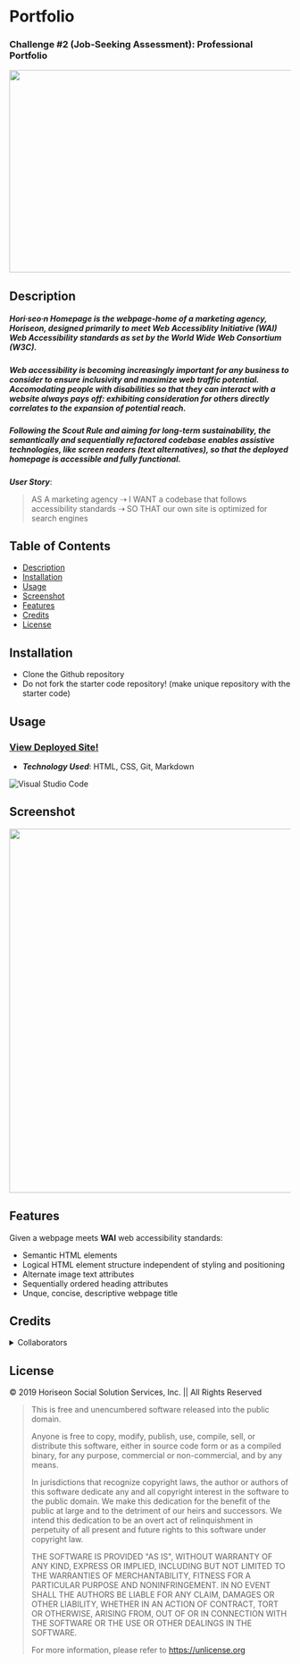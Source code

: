 # Portfolio
### Challenge #2 (Job-Seeking Assessment): Professional Portfolio

<p align="center">
  <img
    width="543"
    height="362"
    src= "/assets/images/digital-marketing-meeting.jpg">
    </p>

## Description

##### **Hori∙seo∙n Homepage** is the webpage-home of a marketing agency, ***Horiseon***, designed primarily to meet Web Accessiblity Initiative (WAI) Web Accessibility standards as set by the World Wide Web Consortium (W3C).

##### Web accessibility is becoming increasingly important for any business to consider to ensure inclusivity and maximize web traffic potential. Accomodating people with disabilities so that they can interact with a website always pays off: exhibiting consideration for others directly correlates to the expansion of potential reach.

##### Following the Scout Rule and aiming for long-term sustainability, the semantically and sequentially refactored codebase enables assistive technologies, like screen readers (text alternatives), so that the deployed homepage is accessible and fully functional.

***User Story***:

> AS A marketing agency ⇢ I WANT a codebase that follows accessibility standards ⇢ SO THAT our own site is optimized for search engines

## Table of Contents

- [Description](#description)
- [Installation](#installation)
- [Usage](#usage)
- [Screenshot](#screenshot)
- [Features](#features)
- [Credits](#credits)
- [License](#license)

## Installation

- Clone the Github repository
- Do not fork the starter code repository! (make unique repository with the starter code)

## Usage

### [View Deployed Site!](https://tinasieben.github.io/horiseon-homepage/)

- ***Technology Used***: HTML, CSS, Git, Markdown

![Visual Studio Code](https://img.shields.io/badge/Visual%20Studio%20Code-0078d7.svg?style=for-the-badge&logo=visual-studio-code&logoColor=white)

## Screenshot

<p align="center">
  <img
    width="597.75"
    height="651"
    src= "assets/screenshot.png">
    </p>

## Features

Given a webpage meets **WAI** web accessibility standards:

- Semantic HTML elements
- Logical HTML element structure independent of styling and positioning
- Alternate image text attributes
- Sequentially ordered heading attributes
- Unque, concise, descriptive webpage title

## Credits

<details>
<summary>
Collaborators
</summary>

- [Christina Sieben](https://github.com/tinasieben)
- [Horiseon Social Solution Services, Inc. - UC Berkeley Coding Bootcamp](https://github.com/coding-boot-camp)

</details>

## License

&copy; 2019 Horiseon Social Solution Services, Inc. || All Rights Reserved

> This is free and unencumbered software released into the public domain.
>
> Anyone is free to copy, modify, publish, use, compile, sell, or
distribute this software, either in source code form or as a compiled
binary, for any purpose, commercial or non-commercial, and by any
means.
>
>In jurisdictions that recognize copyright laws, the author or authors
of this software dedicate any and all copyright interest in the
software to the public domain. We make this dedication for the benefit
of the public at large and to the detriment of our heirs and
successors. We intend this dedication to be an overt act of
relinquishment in perpetuity of all present and future rights to this
software under copyright law.
>
>THE SOFTWARE IS PROVIDED "AS IS", WITHOUT WARRANTY OF ANY KIND,
EXPRESS OR IMPLIED, INCLUDING BUT NOT LIMITED TO THE WARRANTIES OF
MERCHANTABILITY, FITNESS FOR A PARTICULAR PURPOSE AND NONINFRINGEMENT.
IN NO EVENT SHALL THE AUTHORS BE LIABLE FOR ANY CLAIM, DAMAGES OR
OTHER LIABILITY, WHETHER IN AN ACTION OF CONTRACT, TORT OR OTHERWISE,
ARISING FROM, OUT OF OR IN CONNECTION WITH THE SOFTWARE OR THE USE OR
OTHER DEALINGS IN THE SOFTWARE.
>
>For more information, please refer to <https://unlicense.org>
